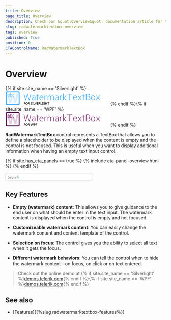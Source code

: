```yaml
---
title: Overview
page_title: Overview
description: Check our &quot;Overview&quot; documentation article for the RadWatermarkTextBox {{ site.framework_name }} control.
slug: radwatermarktextbox-overview
tags: overview
published: True
position: 0
CTAControlName: RadWatermarkTextBox
---
```


# Overview

{% if site.site_name == 'Silverlight' %}![radwatermarktextbox SL](images/radwatermarktextbox_SL.png){% endif %}{% if site.site_name == 'WPF' %}![radwatermarktextbox WPF](images/radwatermarktextbox_WPF.png){% endif %}

__RadWatermarkTextBox__ control represents a TextBox that allows you to define a placeholder to be displayed when the content is empty and the control is not focused. This is useful when you want to display additional information when having an empty text input control.

{% if site.has_cta_panels == true %}
{% include cta-panel-overview.html %}
{% endif %}

![](images/radwatermarktextbox-overview-01.png)

## Key Features

* __Empty (watermark) content__: This allows you to give guidance to the end user on what should be enter in the text input. The watermark content is displayed when the control is empty and not focused.

* __Customizeable watermark content__: You can easily change the watermark content and content template of the control.

* __Selection on focus__: The control gives you the ability to select all text when it gets the focus.

* __Different watermark behaviors__: You can tell the control when to hide the watermark content - on focus, on click or on text entered.

> Check out the online demo at {% if site.site_name == 'Silverlight' %}[demos.telerik.com](http://demos.telerik.com/silverlight/#WatermarkTextBox/FirstLook){% endif %}{% if site.site_name == 'WPF' %}[demos.telerik.com](http://demos.telerik.com/wpf/){% endif %}

## See also
 * [Features]({%slug radwatermarktextbox-features%})

 
